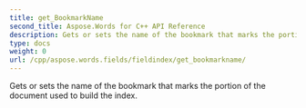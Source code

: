 ```yaml
---
title: get_BookmarkName
second_title: Aspose.Words for C++ API Reference
description: Gets or sets the name of the bookmark that marks the portion of the document used to build the index. 
type: docs
weight: 0
url: /cpp/aspose.words.fields/fieldindex/get_bookmarkname/
---
```


Gets or sets the name of the bookmark that marks the portion of the document used to build the index. 

